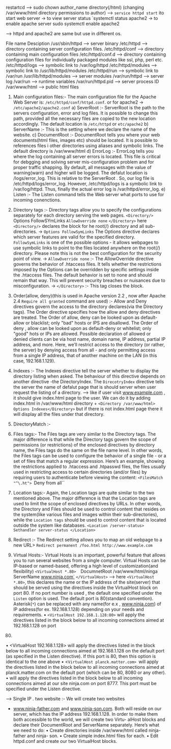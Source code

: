 restartcd --> sudo chown author_name directory(/html) (changing /var/www/html directory  permissions to author) 
--> `service httpd start` ito start web server
-> to view server status `systemctl status apache2
-> to enable apache server sudo systemctl enable apache2

--> httpd and apache2 are same but use in different os.

File name                       Desciption
/usr/sbin/httpd     -->   server binary
/etc/httpd             --> directory containing server configuration files.
/etc/httpd/conf     --> directory containing main configuration files
/etc/httpd/conf.d  --> directory containing configuration files for 
                                     individually packaged modules like ssl, php, perl etc.
 /etc/httpd/logs  -->  symbolic link to /var/log/httpd
 /etc/httpd/modules --> symbolic link to /usr/lib/httpd/modules
 /etc/httpd/run          --> symbolic link to /var/run
 /usr/lib/httpd/modules --> server modules
 /var/run/httpd              --> server log
 /var/run                         --> runtime variables
 /var/run/httpd.pid       --> server process ID 
 /var/www/html            --> public html files



 1) Main configuration files:- The main configuration file for the Apache Web Server is: `/etc/httpd/conf/httpd.conf`.  or for apache2 -> `/etc/apache2/apache2.conf`
   a) SeverRoot :- ServerRoot is the path to the servers configuration, error and log files. It is possible to change this path, provided all the necessary files are copied to the new location accordingly. The default location is `/etc/httpd` or `etc/apache2`
   b) ServerName :- This is the setting where we declare the name of the website.
   c) DocumentRoot :- DocumentRoot tells you where your web documents(html files, images etc) should be located. It is possible to references files i other directories using aliases and symbolic links. The default directory is /var/www/html
   d) ErrorLog :- ErrorLog tells you where the log containing all server errors is located. This file is critical for debgging and solving server mis-configuration problem and for proper traffic shapping. By default, all messages with the value of warning(warn) and higher will be logged. The defalut location is /logs/error_log. This is relative to the ServerRoot . So, our log file is /etc/httpd/logs/error_log.  However, /etc/httpd/logs is a symbolic link to /var/log/httpd. Thus, finally the actual error log is /var/httpd/error_log.
   e) Listen :- The Listen command tells the Web server what ports to use for incoming conenctions. 


2) Directory tags :- Directory tags allow you to specify the configurations separately for each directory serving the web pages.  `<Directory/> 
                       `Options FollowSYmLinks
                       `AllowOverride none`
                       `</Directory>`
   here `<Directory/>` declares the block for he root(/)     directory and all sub-directories.
   -> `Options FollowSymLinks` The Options directive declares which server features are valid for the specified directory. `FollowSymLinks` is one of the possible options - it allows webpages to use symbolic links to point to the files located anywhere on the root(/) directory. Please note this is not the best configuration for the security point of view. 
   -> `AllowOverride none` :- The AllowOverride directive governs the behavior of .htaccess files. It tells whether the restrictions imposed
by the Options can be overridden by specific settings inside the
.htaccess files. The default behavior is set to none and should remain that way. This will prevent security breaches or nuisances
due to misconfiguration. 
-> `</Directory>` :- This tag closes the block.

3) Order(allow, deny)(this is used in Apache version 2.2 , now after Apache 2.4 `Require all granted` command are used) :- Allow and Deny directives govern the access to the directory declares(via the Directory tags). The Order directive specifies how the allow and deny directives are treated. The Order of allow, deny can be looked upon as default-allow or blacklist; only "bad" hosts or IPS are disallowd. The Order of deny , allow can be looked upon as default-deny or whitelist; only "good" hots or IPs are allowed.
     Possible declaration of allowed or denied clients can be via host
name, domain name, IP address, partial IP address, and more.
Here, we’ll restrict access to the directory (or rather, the server)
by denying access from all - and only permitting access from a
single IP address, that of another machine on the LAN (in this
case, 192.168.1.129).

4) Indexes :- The Indexes directive tell the server whether to display the directory listing when asked. The behaviour of this directive depends on another directive -the DirectoryIndex. The `DirecotryIndex` directive tells the server the name of defalut page that is should server when user request the listing of a directory.
     --> like if user visit www.example.com , it should give index.html page to the user. We can do it  by adding index.html in /var/www/html directory + `<Directory /var/www/html> Options Indexes</Directory>` but if there is not index.html page there it will display all the files under that directory.
 5) DirectoryMatch :- 
 6) Files tags:- The Files tags are very similar to the Directory tags. The major difference is that while the Directory tags govern the scope of permissions (or restrictions) of the enclosed directives by directory name, the Files tags do the same on the file name level. In other words, the Files tags can be used to configure the behavior of a single file - or a set of files that match a regular expression. Here’s an example, showing the restrictions applied to .htaccess and .htpasswd files, the files usually used in restricting access to certain directories (and/or files) by requiring users to authenticate before viewing the content: `<FilesMatch "^\.ht">
	`Deny from all</FilesMatch>``
7)  Location tags:- Again, the Location tags are quite similar to the two mentioned above. The major difference is that the Location tags are used to limit the scope of enclosed directives by URLs. In other words, the Directory and Files should be used to control  content that resides on the system(like various files and images within their sub-directories), while the `Location tags` should be used to control content that is located outside the system like databases. `<Location /server-status> Sethandler server-status </Location>`
8) Redirect :- The Redirect setting allows you to map an old webpage to a new URL> `Redirect permanent /foo.html http://www.example.com`

9) Virtual Hosts:- Virtual Hosts is an important, powerful feature that allows you to run several websites from a single computer. Virtual Hosts can be IP-based or named-based, offering a high level of customization(and flexibility) `<VirtualHost *.80> 
                                            `DocumnetRoot /var/www/html/ninga`
                                            `ServerName www.ninja.com`
                                            `</VirtualHost>`
--> here `<VirtualHost *.80>`, this declares the name or the IP address of the site(server) that should be served using the directives inside the VirtualHost block on port 80. If no port number is used , the default one specified under the `Listen` option is used. The default port is 80(standard convention). Asterisk(`*`) can be replaced with any name(for e.x , www.ninja.com) of IP address(for ex. 192.168.1.128) depending on your needs and requirements.
     • ``<VirtualHost 192.168.1.128:80>`` will apply the directives listed in the
block below to all incoming connections aimed at 192.168.1.128 on port
80.
• <VirtualHost 192.168.1.128> will apply the directives listed in the
block below to all incoming connections aimed at 192.168.1.128 on the
default port (as specified in the Listen directive). If this port is 80,
then this option is identical to the one above
• <`VirtualHost planck.matter.com> `will apply the directives listed in the
block below to all incoming connections aimed at planck.matter.com on
the default port (which can be 80, 8080 or any other).
• <VirtualHost ninja.com:8777> will apply the directives listed in the
block below to all incoming connections aimed at our site ninja.com on
port 8777. This port must be specified under the Listen directive.


--> Single IP . two website :- We will create two websites
- www.ninja-father.com and www.ninja-son.com. Both will reside
on our server, which has the IP address 192.168.1.128. In order to
make them both accessible to the world, we will create two Virtu-
alHost blocks and declare their DocumentRoot and ServerName
separately.
Here’s what we need to do:
• Create directories inside /var/www/html called ninja-father and ninja-
son.
• Create simple index.html files for each.
• Edit httpd.conf and create our two VirtualHost blocks.


